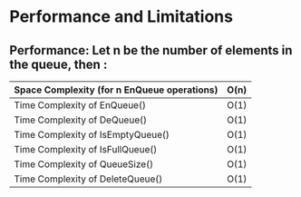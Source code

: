 # Performance and Limitations
## Performance: Let n be the number of elements in the queue, then :

| Space Complexity (for n EnQueue operations) | O(n) |
| --- | --- |
| Time Complexity of EnQueue() | O(1) |
| Time Complexity of DeQueue() | O(1) |
| Time Complexity of IsEmptyQueue() | O(1) |
| Time Complexity of IsFullQueue() | O(1) |
| Time Complexity of QueueSize() | O(1) |
| Time Complexity of DeleteQueue() | O(1) |




